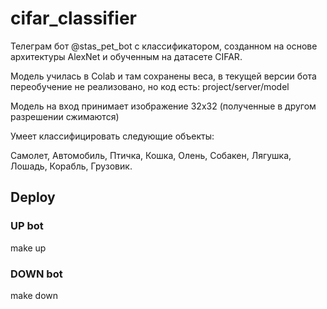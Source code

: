 # cifar_classifier
Телеграм бот @stas_pet_bot с классификатором, созданном на основе архитектуры AlexNet и обученным на датасете CIFAR.

Модель училась в Colab и там сохранены веса, в текущей версии бота переобучение не реализовано, но код есть:
project/server/model

Модель на вход принимает изображение 32х32 (полученные в другом разрешении сжимаются)

Умеет классифицировать следующие объекты:

Самолет, Автомобиль, Птичка, Кошка, Олень, Собакен, Лягушка, Лошадь, Корабль, Грузовик.


## Deploy

### UP bot
make up

### DOWN bot
make down




